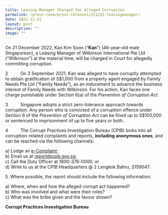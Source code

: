 ```yaml
---
title: Leasing Manager Charged for Alleged Corruption
permalink: /press-room/press-releases/211222-leasingmanager/
date: 2022-12-21
layout: post
description: ""
image: ""
---
```

On 21 December 2022, Kan Kim Soon (“**Kan**”) (46-year-old male Singaporean), a Leasing Manager of Wilkinson International Pte Ltd (“Wilkinson”) at the material time, will be charged in Court for allegedly committing corruption.

2          On 3 September 2021, Kan was alleged to have corruptly attempted to obtain gratification of S$1,000 from a property agent engaged by Family Needs Pte Ltd (“Family Needs”), as an inducement to advance the business interest of Family Needs with Wilkinson. For his action, Kan faces one charge punishable under Section 6(a) of the _Prevention of Corruption Act._

3          Singapore adopts a strict zero-tolerance approach towards corruption. Any person who is convicted of a corruption offence under Section 6 of the _Prevention of Corruption Act_ can be fined up to S$100,000 or sentenced to imprisonment of up to five years or both.

4          The Corrupt Practices Investigation Bureau (CPIB) looks into all corruption-related complaints and reports, **including anonymous ones**, and can be reached via the following channels:

a) Lodge an [e-Complaint](/e-services/e-complaint-for-corrupt-conduct);<br>
b) Email us at <a class="spamspan" href="mailto:report@cpib.gov.sg">report@cpib.gov.sg</a>;<br />
c) Call the Duty Officer at 1800-376-0000; or<br />
d) Write to us at the CPIB Headquarters @ 2 Lengkok Bahru, S159047.

5\. Where possible, the report should include the following information:

a) Where, when and how the alleged corrupt act happened?<br />
b) Who was involved and what were their roles?<br />
c) What was the bribe given and the favour shown?

**Corrupt Practices Investigation Bureau**